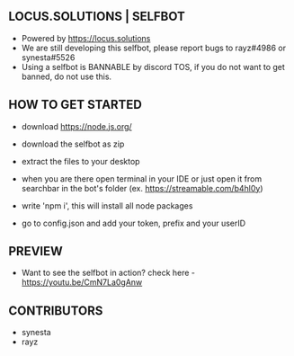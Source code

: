 ## LOCUS.SOLUTIONS | SELFBOT

- Powered by https://locus.solutions
- We are still developing this selfbot, please report bugs to rayz#4986 or synesta#5526
- Using a selfbot is BANNABLE by discord TOS, if you do not want to get banned, do not use this.

## HOW TO GET STARTED

- download https://node.js.org/
  
- download the selfbot as zip

- extract the files to your desktop

- when you are there open terminal in your IDE or just open it from searchbar in the bot's folder (ex. https://streamable.com/b4hl0y)

- write 'npm i', this will install all node packages 

- go to config.json and add your token, prefix and your userID

## PREVIEW

- Want to see the selfbot in action? check here - https://youtu.be/CmN7La0gAnw

## CONTRIBUTORS
- synesta 
- rayz
